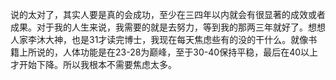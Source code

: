 说的太对了，其实人要是真的会成功，至少在三四年以内就会有很显著的成效或者成果。对于我的人生来说，我需要的就是去努力，等到我的那两三年就好了。想想人家李沐大神，也是31才读完博士，我现在每天焦虑些有的没的干什么。就像书籍上所说的，人体功能是在23-28为巅峰，至于30-40保持平稳，最后在40以上才开始下降。所以我根本不需要焦虑太多。